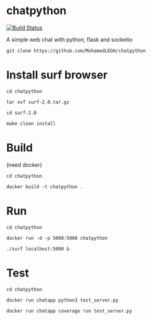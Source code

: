 # chatpython

[![Build Status](https://travis-ci.org/MohamedLEGH/chatpython.svg?branch=master)](https://travis-ci.org/MohamedLEGH/chatpython)

A simple web chat with python, flask and socketio

```
git clone https://github.com/MohamedLEGH/chatpython
```

# Install surf browser

```
cd chatpython

tar xvf surf-2.0.tar.gz

cd surf-2.0

make clean install
```

# Build

(need docker)

```
cd chatpython

docker build -t chatpython .
```

# Run

```
cd chatpython

docker run -d -p 5000:5000 chatpython

./surf localhost:5000 &
```

# Test

```
cd chatpython

docker run chatapp python3 test_server.py

docker run chatapp coverage run test_server.py
```
